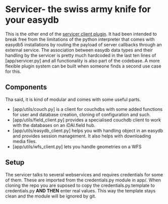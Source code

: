 # Servicer- the swiss army knife for your easydb

This is the other end of the [servicer client plugin](https://github.com/chris-jan-trapp/easydb-servicer-client-plugin).
It had been intended to break free from the limitations of the python interpreter that comes with easydb5 installations by routing the payload of server callbacks through an external service.
The association between easydb data types and their handling by the servicer is pretty much hardcoded in the last ten lines of [app/servicer.py] and all functionality is also part of the codebase.
A more flexible plugin system can be built when someone finds a second use case for this.

## Components

Tha said, it is kind of modular and comes with some useful parts.

- [app/utils/couch.py] is a client for couchdbs with some added functions for user and database creation, cloning of configuration and such.
- [app/utils/field_client.py] provides a specialised couchdb client to work with the databases on an iDAI.field hub.
- [app/utils/easydb_client.py] helps you with handling object in an easydb and provides session management. It also helps with downloading media files.
- [app/utils/wfs_client.py] lets you handle geometries on a WFS

## Setup

The servicer talks to several webservices and requires credentials for some of them. These are imported from the credentials.py module in app/. When cloning the repo you are suposed to copy the credentials.py.template to credentials.py **AND THEN** enter real values. This way the template stays clean and the module will be ignored by git.